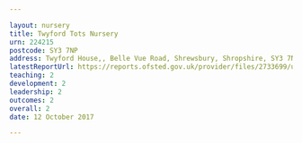 ```yaml
---

layout: nursery
title: Twyford Tots Nursery
urn: 224215
postcode: SY3 7NP
address: Twyford House,, Belle Vue Road, Shrewsbury, Shropshire, SY3 7NP
latestReportUrl: https://reports.ofsted.gov.uk/provider/files/2733699/urn/224215.pdf
teaching: 2
development: 2
leadership: 2
outcomes: 2
overall: 2
date: 12 October 2017

---
```

